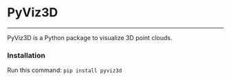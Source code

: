 # PyViz3D
---
PyViz3D is a Python package to visualize 3D point clouds.

### Installation
Run this command:
```pip install pyviz3d```
